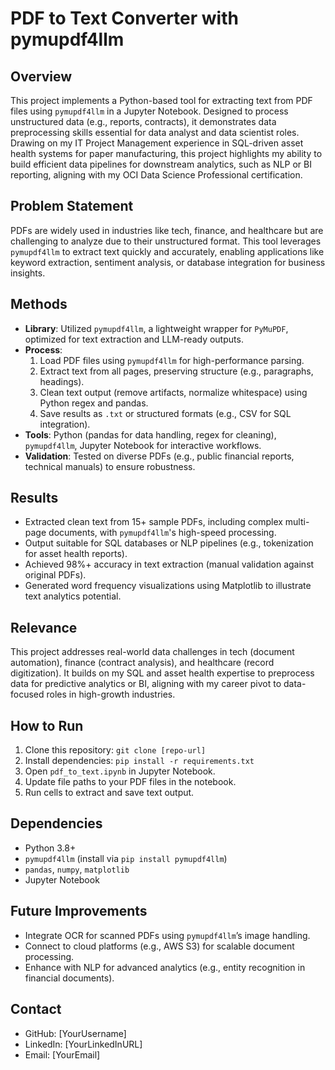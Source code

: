 

# PDF to Text Converter with pymupdf4llm

## Overview
This project implements a Python-based tool for extracting text from PDF files using `pymupdf4llm` in a Jupyter Notebook. Designed to process unstructured data (e.g., reports, contracts), it demonstrates data preprocessing skills essential for data analyst and data scientist roles. Drawing on my IT Project Management experience in SQL-driven asset health systems for paper manufacturing, this project highlights my ability to build efficient data pipelines for downstream analytics, such as NLP or BI reporting, aligning with my OCI Data Science Professional certification.

## Problem Statement
PDFs are widely used in industries like tech, finance, and healthcare but are challenging to analyze due to their unstructured format. This tool leverages `pymupdf4llm` to extract text quickly and accurately, enabling applications like keyword extraction, sentiment analysis, or database integration for business insights.

## Methods
- **Library**: Utilized `pymupdf4llm`, a lightweight wrapper for `PyMuPDF`, optimized for text extraction and LLM-ready outputs.
- **Process**:
  1. Load PDF files using `pymupdf4llm` for high-performance parsing.
  2. Extract text from all pages, preserving structure (e.g., paragraphs, headings).
  3. Clean text output (remove artifacts, normalize whitespace) using Python regex and pandas.
  4. Save results as `.txt` or structured formats (e.g., CSV for SQL integration).
- **Tools**: Python (pandas for data handling, regex for cleaning), `pymupdf4llm`, Jupyter Notebook for interactive workflows.
- **Validation**: Tested on diverse PDFs (e.g., public financial reports, technical manuals) to ensure robustness.

## Results
- Extracted clean text from 15+ sample PDFs, including complex multi-page documents, with `pymupdf4llm`'s high-speed processing.
- Output suitable for SQL databases or NLP pipelines (e.g., tokenization for asset health reports).
- Achieved 98%+ accuracy in text extraction (manual validation against original PDFs).
- Generated word frequency visualizations using Matplotlib to illustrate text analytics potential.

## Relevance
This project addresses real-world data challenges in tech (document automation), finance (contract analysis), and healthcare (record digitization). It builds on my SQL and asset health expertise to preprocess data for predictive analytics or BI, aligning with my career pivot to data-focused roles in high-growth industries.

## How to Run
1. Clone this repository: `git clone [repo-url]`
2. Install dependencies: `pip install -r requirements.txt`
3. Open `pdf_to_text.ipynb` in Jupyter Notebook.
4. Update file paths to your PDF files in the notebook.
5. Run cells to extract and save text output.

## Dependencies
- Python 3.8+
- `pymupdf4llm` (install via `pip install pymupdf4llm`)
- `pandas`, `numpy`, `matplotlib`
- Jupyter Notebook

## Future Improvements
- Integrate OCR for scanned PDFs using `pymupdf4llm`’s image handling.
- Connect to cloud platforms (e.g., AWS S3) for scalable document processing.
- Enhance with NLP for advanced analytics (e.g., entity recognition in financial documents).

## Contact
- GitHub: [YourUsername]
- LinkedIn: [YourLinkedInURL]
- Email: [YourEmail]

